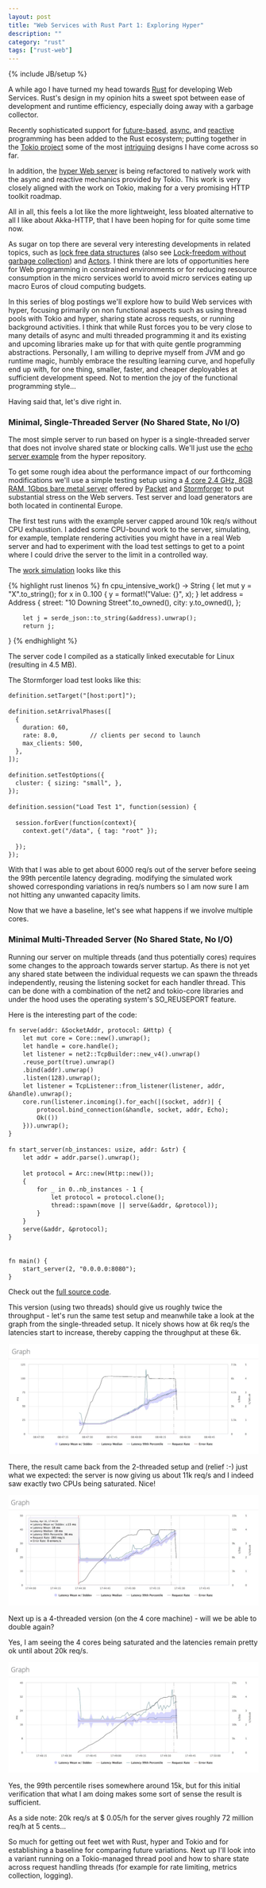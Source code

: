 ```yaml
---
layout: post
title: "Web Services with Rust Part 1: Exploring Hyper"
description: ""
category: "rust"
tags: ["rust-web"]
---
```

{% include JB/setup %}

A while ago I have turned my head towards [Rust](http://rustlang.org) for
developing Web Services. Rust's design in my opinion hits a sweet spot between
ease of development and runtime efficiency, especially doing away with a
garbage collector.

Recently sophisticated support for [future-based](https://tokio.rs/docs/getting-started/futures/),
[async](https://tokio.rs/docs/getting-started/reactor/),
and [reactive](https://tokio.rs/docs/getting-started/streams-and-sinks/)
programming has been added to the Rust ecosystem; putting together in the
[Tokio project](https://tokio.rs) some of the most
[intriguing](https://aturon.github.io/blog/2016/08/11/futures/) designs I
have come across so far.

In addition, the [hyper Web server](https://github.com/hyperium/hyper) is
being refactored to natively work with the
async and reactive mechanics provided by Tokio. This work is very closely aligned with
the work on Tokio, making for a very promising HTTP toolkit roadmap.

All in all, this feels a lot like the more lightweight, less bloated alternative to
all I like about Akka-HTTP, that I have been hoping for for quite some time now.

As sugar on top there are several very interesting developments in
related topics, such as
[lock free data structures](https://github.com/crossbeam-rs/crossbeam)
(also see [Lock-freedom without garbage collection](https://aturon.github.io/blog/2015/08/27/epoch/))
and [Actors](https://github.com/carllerche/kabuki). I think there are lots of
opportunities here for Web programming in constrained environments or for reducing
resource consumption in the micro services world to avoid micro services
eating up macro Euros of cloud computing budgets.

In this series of blog postings we'll explore how to build Web services with
hyper, focusing primarily on non functional aspects such as using thread pools with
Tokio and hyper, sharing state across requests, or running background activities.
I think that while Rust forces you to be very close to many details of async and
multi threaded programming it and its existing and upcoming libraries make up for
that with quite gentle programming abstractions. Personally, I am willing to
deprive myself from JVM and go runtime magic, humbly embrace the resulting
learning curve, and hopefully end up with, for one thing, smaller, faster, and cheaper
deployables at sufficient development speed. Not to mention the joy of the
functional programming style...

Having said that, let's dive right in.

### Minimal, Single-Threaded Server (No Shared State, No I/O)

The most simple server to run based on hyper is a single-threaded server that
does not involve shared state or blocking calls. We'll just use the
[echo server example](https://github.com/hyperium/hyper/blob/9605e860ff46aa7cf02d4e29624f887604cb6541/examples/server.rs)
from the hyper repository.

To get some rough idea about the performance impact of our forthcoming modifications
we'll use a simple testing setup using a [4 core 2.4 GHz, 8GB RAM, 1Gbps bare
metal server](https://www.packet.net/bare-metal/servers/type-0/) offered by
[Packet](https://www.packet.net) and [Stormforger](https://stormforger.com/) to
put substantial stress on the Web servers. Test server and load generators are both
located in continental Europe.

The first test runs with the example server capped around 10k req/s without CPU
exhaustion. I added some CPU-bound work to the server, simulating, for example,
template rendering activities you might have in a real Web server and had to
experiment with the load test settings to get to a point where I could drive the
server to the limit in a controlled way.

The [work simulation](https://github.com/algermissen/web-rust/blob/ecc430d558aa60dcf2fd2d7ee89f73b7395e5e9d/src/bin/minimal_single_threaded.rs#L26)
looks like this

{% highlight rust linenos %}
    fn cpu_intensive_work() -> String {
        let mut y = "X".to_string();
        for x in 0..100 {
            y = format!("Value: {}", x);
        }
        let address = Address {
            street: "10 Downing Street".to_owned(),
            city: y.to_owned(),
        };
    
        let j = serde_json::to_string(&address).unwrap();
        return j;
}
{% endhighlight %}



The server code I compiled as a statically linked executable for Linux (resulting
in 4.5 MB).


The Stormforger load test looks like this:

    definition.setTarget("[host:port]");

    definition.setArrivalPhases([
      {
        duration: 60,
        rate: 8.0,         // clients per second to launch
        max_clients: 500,
      },
    ]);

    definition.setTestOptions({
      cluster: { sizing: "small", },
    });

    definition.session("Load Test 1", function(session) {

      session.forEver(function(context){
        context.get("/data", { tag: "root" });

      });
    });



With that I was able to get about 6000 req/s out of the server before seeing
the 99th percentile latency degrading. modifying the simulated work showed
corresponding variations in req/s numbers so I am now sure I am not hitting
any unwanted capacity limits.

Now that we have a baseline, let's see what happens if we involve multiple cores.

### Minimal Multi-Threaded Server (No Shared State, No I/O)

Running our server on multiple threads (and thus potentially cores) requires
some changes to the approach towards server startup. As there is not
yet any shared state between the individual requests we can spawn the threads
independently, reusing the listening socket for each handler thread. This can
be done with a combination of the net2 and tokio-core libraries and under the
hood uses the operating system's SO_REUSEPORT feature.

Here is the interesting part of the code:

    fn serve(addr: &SocketAddr, protocol: &Http) {
        let mut core = Core::new().unwrap();
        let handle = core.handle();
        let listener = net2::TcpBuilder::new_v4().unwrap()
        .reuse_port(true).unwrap()
        .bind(addr).unwrap()
        .listen(128).unwrap();
        let listener = TcpListener::from_listener(listener, addr, &handle).unwrap();
        core.run(listener.incoming().for_each(|(socket, addr)| {
            protocol.bind_connection(&handle, socket, addr, Echo);
            Ok(())
        })).unwrap();
    }

    fn start_server(nb_instances: usize, addr: &str) {
        let addr = addr.parse().unwrap();

        let protocol = Arc::new(Http::new());
        {
            for _ in 0..nb_instances - 1 {
                let protocol = protocol.clone();
                thread::spawn(move || serve(&addr, &protocol));
            }
        }
        serve(&addr, &protocol);
    }


    fn main() {
        start_server(2, "0.0.0.0:8080");
    }


Check out the [full source code](https://github.com/algermissen/web-rust/blob/master/src/bin/ts1.rs).

This version (using two threads) should give us roughly twice the throughput - let's run
the same test setup and meanwhile take a look at the graph from the single-threaded setup.
It nicely shows how at 6k req/s the latencies start to increase, thereby capping the
throughput at these 6k.

![Results 1-threaded](/images/blog/1-Threaded.jpg)

There, the result came back from the 2-threaded setup and (relief :-) just what we
expected: the server is now giving us about 11k req/s and I indeed saw exactly two
CPUs being saturated. Nice!

![Results 2-threaded](/images/blog/2-Threaded.jpg)

Next up is a 4-threaded version (on the 4 core machine) - will we be able to double
again?

Yes, I am seeing the 4 cores being saturated and the latencies remain pretty ok
until about 20k req/s.

![Results 4-threaded](/images/blog/4-Threaded.jpg)

Yes, the 99th percentile rises somewhere around 15k, but for this initial
verification that what I am doing makes some sort of sense the result is
sufficient.

As a side note: 20k req/s at $ 0.05/h for the server gives roughly
72 million req/h at 5 cents...

So much for getting out feet wet with Rust, hyper and Tokio and for establishing
a baseline for comparing future variations. Next up I'll look into a variant
running on a Tokio-managed thread pool and how to share state across
request handling threads (for example for rate limiting, metrics collection,
logging).

